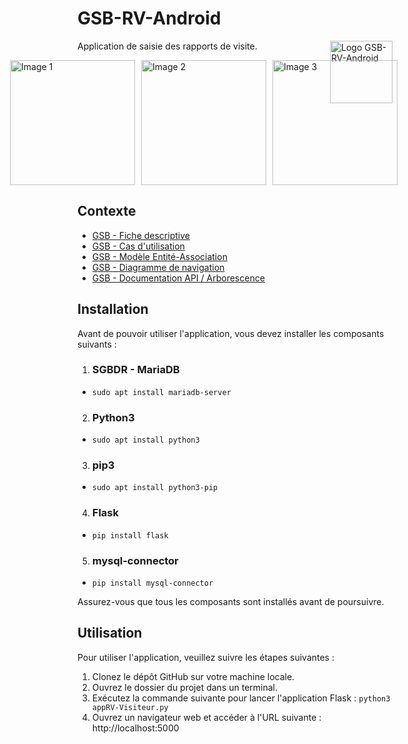 # GSB-RV-Android
<img src="https://user-images.githubusercontent.com/102319778/230720966-cb56e373-2646-4edc-bde0-08bfc8e55956.png" alt="Logo GSB-RV-Android" style="float: right; width: 100px;">

Application de saisie des rapports de visite. 

<div style="display: flex; justify-content: center;">
  <img src="https://user-images.githubusercontent.com/102319778/230720506-2c5a5f4b-2f0b-4247-aefe-ba3ceae62bee.png" alt="Image 1" style="width:200px; margin-right: 10px;">
  
  <img src="https://user-images.githubusercontent.com/102319778/230720514-ec6f2d89-ee1d-4d70-be89-7f36ab3638ab.png" alt="Image 2" style="width:200px; margin-right: 10px;">
  
  <img src="https://user-images.githubusercontent.com/102319778/230720516-2c136058-7578-4005-bb60-46eaaf0eddd2.png" alt="Image 3" style="width:200px;">
</div>

## Contexte

- [GSB - Fiche descriptive](https://github.com/WalidA2D/GSB-RV-Android/files/11183244/01-GSB-AppliRV-FicheDescriptive.pdf)
- [GSB - Cas d'utilisation](https://github.com/WalidA2D/GSB-RV-Android/files/11183245/02-GSB-AppliRV-Visiteur-UC.pdf)
- [GSB - Modèle Entité-Association](https://github.com/WalidA2D/GSB-RV-Android/files/11183247/03-GSB-AppliRV-MEA.pdf)
- [GSB - Diagramme de navigation](https://github.com/WalidA2D/GSB-RV-Android/files/11183248/04-GSB-AppliRV-Navigation.pdf)
- [GSB - Documentation API / Arborescence](https://github.com/WalidA2D/GSB-RV-Android/files/11183249/05-GSB-AppliRV-Documentation-API.pdf)

## Installation

Avant de pouvoir utiliser l'application, vous devez installer les composants suivants :

1. ### SGBDR - MariaDB

  - ```sudo apt install mariadb-server```

2. ### Python3

  - ```sudo apt install python3```

3. ### pip3

  - ```sudo apt install python3-pip```

4. ### Flask

  - ```pip install flask```

5. ### mysql-connector

  - ```pip install mysql-connector```

Assurez-vous que tous les composants sont installés avant de poursuivre.

## Utilisation

Pour utiliser l'application, veuillez suivre les étapes suivantes :

1. Clonez le dépôt GitHub sur votre machine locale.
2. Ouvrez le dossier du projet dans un terminal.
3. Exécutez la commande suivante pour lancer l'application Flask : ```python3 appRV-Visiteur.py```
4. Ouvrez un navigateur web et accéder à l'URL suivante : http://localhost:5000
